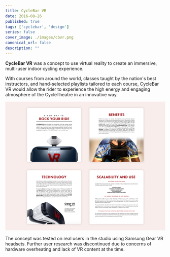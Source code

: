 ```yaml
---
title: CycleBar VR
date: 2016-08-26
published: true
tags: ['cyclebar', 'design']
series: false
cover_image: ./images/cbvr.png
canonical_url: false
description: ""
---
```


**CycleBar VR** was a concept to use virtual reality to create an immersive, multi-user indoor cycling experience.

With courses from around the world, classes taught by the nation's best instructors, and hand-selected playlists tailored to each course, CycleBar VR would allow the rider to experience the high energy and engaging atmosphere of the CycleTheatre in an innovative way.

![Image](./images/cbvr-01.png)

The concept was tested on real users in the studio using Samsung Gear VR headsets. Further user research was discontinued due to concerns of hardware overheating and lack of VR content at the time.
